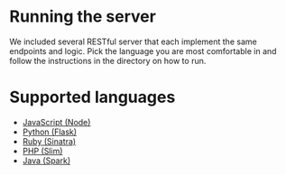 # Running the server

We included several RESTful server that each implement the same endpoints and logic. 
Pick the language you are most comfortable in and follow the instructions in the directory on how to run.

# Supported languages

* [JavaScript (Node)](node/README.md)
* [Python (Flask)](python/README.md)
* [Ruby (Sinatra)](ruby/README.md)
* [PHP (Slim)](php/README.md)
* [Java (Spark)](java/README.md)
